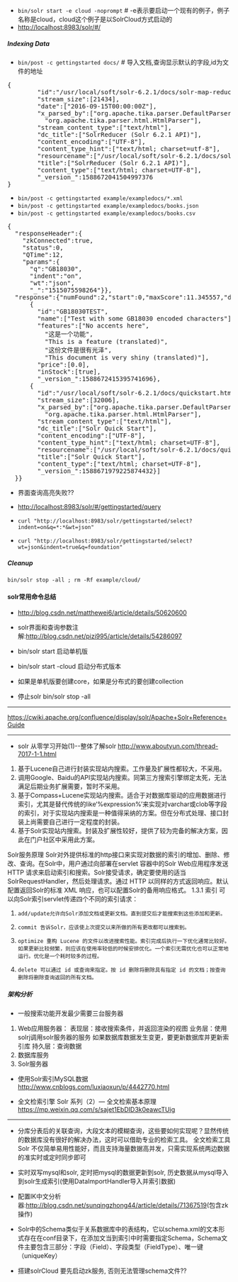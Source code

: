 + `bin/solr start -e cloud -noprompt` #  -e表示要启动一个现有的例子，例子名称是cloud，cloud这个例子是以SolrCloud方式启动的
+ <http://localhost:8983/solr/#/>

##### Indexing Data
+ `bin/post -c gettingstarted docs/` # 导入文档,查询显示默认的字段,id为文件的地址

<pre>
{
        "id":"/usr/local/soft/solr-6.2.1/docs/solr-map-reduce/org/apache/solr/hadoop/SolrReducer.html",
        "stream_size":[21434],
        "date":["2016-09-15T00:00:00Z"],
        "x_parsed_by":["org.apache.tika.parser.DefaultParser",
          "org.apache.tika.parser.html.HtmlParser"],
        "stream_content_type":["text/html"],
        "dc_title":["SolrReducer (Solr 6.2.1 API)"],
        "content_encoding":["UTF-8"],
        "content_type_hint":["text/html; charset=utf-8"],
        "resourcename":["/usr/local/soft/solr-6.2.1/docs/solr-map-reduce/org/apache/solr/hadoop/SolrReducer.html"],
        "title":["SolrReducer (Solr 6.2.1 API)"],
        "content_type":["text/html; charset=UTF-8"],
        "_version_":1588672041504997376
}
</pre>
+ `bin/post -c gettingstarted example/exampledocs/*.xml`
+ `bin/post -c gettingstarted example/exampledocs/books.json`
+ `bin/post -c gettingstarted example/exampledocs/books.csv`


<pre>
{
  "responseHeader":{
    "zkConnected":true,
    "status":0,
    "QTime":12,
    "params":{
      "q":"GB18030",
      "indent":"on",
      "wt":"json",
      "_":"1515075598264"}},
  "response":{"numFound":2,"start":0,"maxScore":11.345557,"docs":[
      {
        "id":"GB18030TEST",
        "name":["Test with some GB18030 encoded characters"],
        "features":["No accents here",
          "这是一个功能",
          "This is a feature (translated)",
          "这份文件是很有光泽",
          "This document is very shiny (translated)"],
        "price":[0.0],
        "inStock":[true],
        "_version_":1588672415395741696},
      {
        "id":"/usr/local/soft/solr-6.2.1/docs/quickstart.html",
        "stream_size":[32006],
        "x_parsed_by":["org.apache.tika.parser.DefaultParser",
          "org.apache.tika.parser.html.HtmlParser"],
        "stream_content_type":["text/html"],
        "dc_title":["Solr Quick Start"],
        "content_encoding":["UTF-8"],
        "content_type_hint":["text/html; charset=UTF-8"],
        "resourcename":["/usr/local/soft/solr-6.2.1/docs/quickstart.html"],
        "title":["Solr Quick Start"],
        "content_type":["text/html; charset=UTF-8"],
        "_version_":1588671979225874432}]
  }}
</pre>

+ 界面查询高亮失败??

+ <http://localhost:8983/solr/#/gettingstarted/query>
+ `curl "http://localhost:8983/solr/gettingstarted/select?indent=on&q=*:*&wt=json"`
+ `curl "http://localhost:8983/solr/gettingstarted/select?wt=json&indent=true&q=foundation"`

##### Cleanup
`bin/solr stop -all ; rm -Rf example/cloud/`

#### solr常用命令总结
+ <http://blog.csdn.net/matthewei6/article/details/50620600>

+ solr界面和查询参数注解:<http://blog.csdn.net/pizi995/article/details/54286097>

+ bin/solr start        启动单机版
+ bin/solr start -cloud        启动分布式版本
+ 如果是单机版要创建core，如果是分布式的要创建collection
+ 停止solr bin/solr stop -all


---

<https://cwiki.apache.org/confluence/display/solr/Apache+Solr+Reference+Guide>

---

+ solr 从零学习开始(1)--整体了解solr
<http://www.aboutyun.com/thread-7017-1-1.html>

1)    基于Lucene自己进行封装实现站内搜索。工作量及扩展性都较大，不采用。
2)    调用Google、Baidu的API实现站内搜索。同第三方搜索引擎绑定太死，无法满足后期业务扩展需要，暂时不采用。
3)    基于Compass+Lucene实现站内搜索。适合于对数据库驱动的应用数据进行索引，尤其是替代传统的like‘%expression%’来实现对varchar或clob等字段的索引，对于实现站内搜索是一种值得采纳的方案。但在分布式处理、接口封装上尚需要自己进行一定程度的封装。
4)    基于Solr实现站内搜索。封装及扩展性较好，提供了较为完备的解决方案，因此在门户社区中采用此方案。

Solr服务原理 
Solr对外提供标准的http接口来实现对数据的索引的增加、删除、修改、查询。在Solr中，用户通过向部署在servlet 容器中的Solr Web应用程序发送 HTTP 请求来启动索引和搜索。Solr接受请求，确定要使用的适当SolrRequestHandler，然后处理请求。通过 HTTP 以同样的方式返回响应。默认配置返回Solr的标准 XML 响应，也可以配置Solr的备用响应格式。
1.3.1     索引 
可以向Solr索引servlet传递四个不同的索引请求：
1)     add/update允许向Solr添加文档或更新文档。直到提交后才能搜索到这些添加和更新。
2)     commit 告诉Solr，应该使上次提交以来所做的所有更改都可以搜索到。
3)     optimize 重构 Lucene 的文件以改进搜索性能。索引完成后执行一下优化通常比较好。如果更新比较频繁，则应该在使用率较低的时候安排优化。一个索引无需优化也可以正常地运行。优化是一个耗时较多的过程。
4)     delete 可以通过 id 或查询来指定。按 id 删除将删除具有指定 id 的文档；按查询删除将删除查询返回的所有文档。


##### 架构分析
+ 一般搜索功能开发最少需要三台服务器
1. Web应用服务器：
表现层：接收搜索条件，并返回渲染的视图
业务层：使用solrj调用solr服务器的服务
如果数据库数据发生变更，要更新数据库并更新索引库
持久层：查询数据
2. 数据库服务 
3. Solr服务器

+ 使用Solr索引MySQL数据
<http://www.cnblogs.com/luxiaoxun/p/4442770.html>

+ 全文检索引擎 Solr 系列（2）— 全文检索基本原理
<https://mp.weixin.qq.com/s/sajet1EbDID3k0eawcTUig>

---

+ 分库分表后的关联查询，大段文本的模糊查询，这些要如何实现呢？显然传统的数据库没有很好的解决办法，这时可以借助专业的检索工具。
  全文检索工具 Solr 不仅简单易用性能好，而且支持海量数据高并发，只需实现系统两边数据的准实时或定时同步即可
  
+ 实时双写mysql和solr, 定时把mysql的数据更新到solr, 历史数据从mysql导入到solr生成索引(使用DataImportHandler导入并索引数据)

+ 配置IK中文分析器:<http://blog.csdn.net/sunqingzhong44/article/details/71367519>(包含zk操作)

+ Solr中的Schema类似于关系数据库中的表结构，它以schema.xml的文本形式存在在conf目录下，在添加文当到索引中时需要指定Schema，Schema文件主要包含三部分：字段（Field）、字段类型（FieldType）、唯一键（uniqueKey）


+ 搭建solrCloud 要先启动zk服务, 否则无法管理schema文件??




